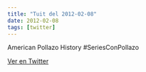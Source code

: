 ```yaml
---
title: "Tuit del 2012-02-08"
date: 2012-02-08
tags: [twitter]
---
```


American Pollazo History #SeriesConPollazo



[Ver en Twitter](https://twitter.com/i/web/status/167301136292909056)

